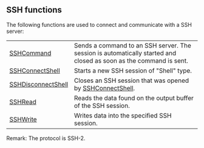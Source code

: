 


## SSH functions
			



<a name="NOTE1"></a>
<a name="NOTE1_1"></a>
The following functions are used to connect and communicate with a SSH server: 



|   |   |
| --- | --- |
| [SSHCommand](../WDLang3/1000021143.md) | Sends a command to an SSH server. The session is automatically started and closed as soon as the command is sent. |
| [SSHConnectShell](../WDLang3/1000021147.md) | Starts a new SSH session of "Shell" type. |
| [SSHDisconnectShell](../WDLang3/1000021148.md) | Closes an SSH session that was opened by [SSHConnectShell](../WDLang3/1000021147.md). |
| [SSHRead](../WDLang3/1000021149.md) | Reads the data found on the output buffer of the SSH session. |
| [SSHWrite](../WDLang3/1000021150.md) | Writes data into the specified SSH session. |



Remark: The protocol is SSH-2.


